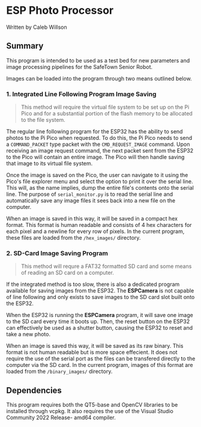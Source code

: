 # ESP Photo Processor
Written by Caleb Willson

## Summary
This program is intended to be used as a test bed for new parameters and image processing pipelines for the SafeTown Senior Robot. 

Images can be loaded into the program through two means outlined below.

### 1. Integrated Line Following Program Image Saving
> This method will require the virtual file system to be set up on the Pi Pico and for a substantial portion of the flash memory to be allocated to the file system.

The regular line following program for the ESP32 has the ability to send photos to the Pi Pico when requested. To do this, the Pi Pico needs to send a `COMMAND_PACKET` type packet with the `CMD_REQUEST_IMAGE` command. Upon receiving an image request command, the next packet sent from the ESP32 to the Pico will contain an entire image. The Pico will then handle saving that image to its virtual file system.

Once the image is saved on the Pico, the user can navigate to it using the Pico's file explorer menu and select the option to print it over the serial line. This will, as the name implies, dump the entire file's contents onto the serial line. The purpose of `serial_monitor.py` is to read the serial line and automatically save any image files it sees back into a new file on the computer. 

When an image is saved in this way, it will be saved in a compact hex format. This format is human readable and consists of 4 hex characters for each pixel and a newline for every row of pixels. In the current program, these files are loaded from the `/hex_images/` directory.

### 2. SD-Card Image Saving Program
> This method will requre a FAT32 formatted SD card and some means of reading an SD card on a computer.

If the integrated method is too slow, there is also a dedicated program available for saving images from the ESP32. The **ESPCamera** is not capable of line following and only exists to save images to the SD card slot built onto the ESP32. 

When the ESP32 is running the **ESPCamera** program, it will save one image to the SD card every time it boots up. Then, the reset button on the ESP32 can effectively be used as a shutter button, causing the ESP32 to reset and take a new photo.

When an image is saved this way, it will be saved as its raw binary. This format is not human readable but is more space effecient. It does not require the use of the serial port as the files can be transfered directly to the computer via the SD card. In the current program, images of this format are loaded from the `/binary_images/` directory. 

## Dependencies
This program requires both the QT5-base and OpenCV libraries to be installed through vcpkg. It also requires the use of the Visual Studio Community 2022 Release- amd64 compiler. 

